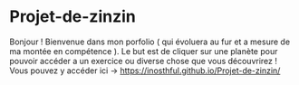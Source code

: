 # Projet-de-zinzin

Bonjour ! Bienvenue dans mon porfolio ( qui évoluera au fur et a mesure de ma montée en compétence ). Le but est de cliquer sur une planète pour pouvoir accéder a un exercice ou diverse chose que vous découvrirez !
Vous pouvez y accéder ici -> https://inosthful.github.io/Projet-de-zinzin/
